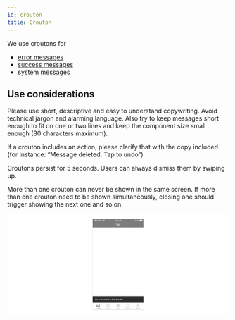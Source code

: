 ```yaml
---
id: crouton
title: Crouton
---
```


We use croutons for

* [error messages](../feedback-scenarios/error-scenario.mdx)
* [success messages](../feedback-scenarios/success-scenario.mdx)
* [system messages](../feedback-scenarios/system-message.mdx)

## Use considerations

Please use short, descriptive and easy to understand copywriting. Avoid technical jargon and alarming language. Also try to keep messages short enough to fit on one or two lines and keep the component size small enough \(80 characters maximum\).

If a crouton includes an action, please clarify that with the copy included \(for instance: “Message deleted. Tap to undo”\)

Croutons persist for 5 seconds. Users can always dismiss them by swiping up.

More than one crouton can never be shown in the same screen. If more than one crouton need to be shown simultaneously, closing one should trigger showing the next one and so on.

![](../../../img/ios-system-crouton.jpg)



